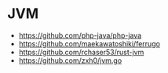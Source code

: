 # JVM


* https://github.com/php-java/php-java
* https://github.com/maekawatoshiki/ferrugo
* https://github.com/rchaser53/rust-jvm
* https://github.com/zxh0/jvm.go
